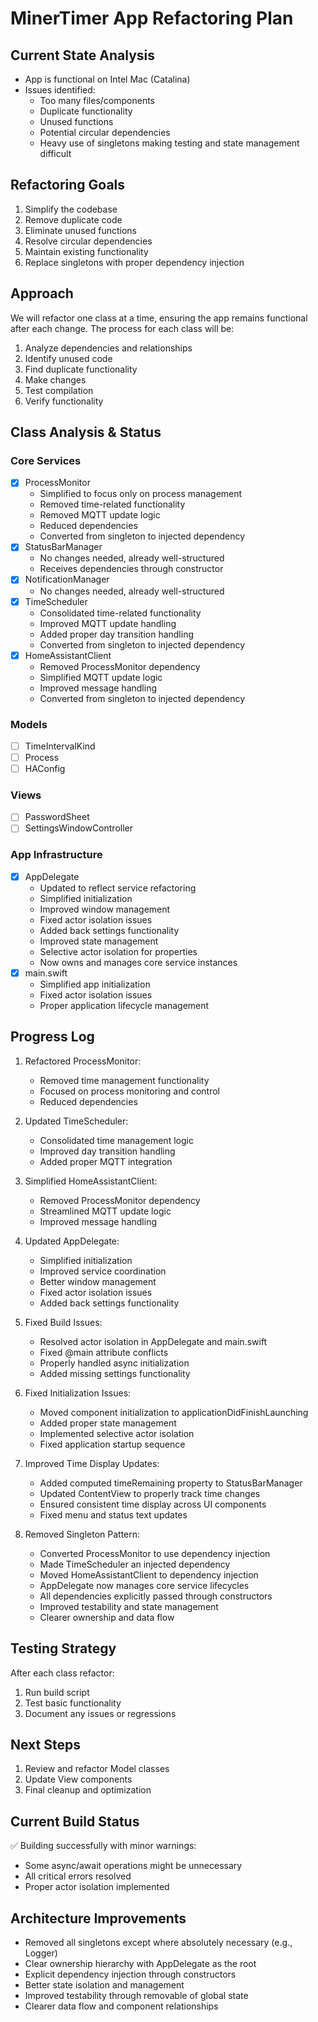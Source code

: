 # MinerTimer App Refactoring Plan

## Current State Analysis
- App is functional on Intel Mac (Catalina)
- Issues identified:
  - Too many files/components
  - Duplicate functionality
  - Unused functions
  - Potential circular dependencies
  - Heavy use of singletons making testing and state management difficult

## Refactoring Goals
1. Simplify the codebase
2. Remove duplicate code
3. Eliminate unused functions
4. Resolve circular dependencies
5. Maintain existing functionality
6. Replace singletons with proper dependency injection

## Approach
We will refactor one class at a time, ensuring the app remains functional after each change.
The process for each class will be:
1. Analyze dependencies and relationships
2. Identify unused code
3. Find duplicate functionality
4. Make changes
5. Test compilation
6. Verify functionality

## Class Analysis & Status

### Core Services
- [x] ProcessMonitor
  - Simplified to focus only on process management
  - Removed time-related functionality
  - Removed MQTT update logic
  - Reduced dependencies
  - Converted from singleton to injected dependency
- [x] StatusBarManager
  - No changes needed, already well-structured
  - Receives dependencies through constructor
- [x] NotificationManager
  - No changes needed, already well-structured
- [x] TimeScheduler
  - Consolidated time-related functionality
  - Improved MQTT update handling
  - Added proper day transition handling
  - Converted from singleton to injected dependency
- [x] HomeAssistantClient
  - Removed ProcessMonitor dependency
  - Simplified MQTT update logic
  - Improved message handling
  - Converted from singleton to injected dependency

### Models
- [ ] TimeIntervalKind
- [ ] Process
- [ ] HAConfig

### Views
- [ ] PasswordSheet
- [ ] SettingsWindowController

### App Infrastructure
- [x] AppDelegate
  - Updated to reflect service refactoring
  - Simplified initialization
  - Improved window management
  - Fixed actor isolation issues
  - Added back settings functionality
  - Improved state management
  - Selective actor isolation for properties
  - Now owns and manages core service instances
- [x] main.swift
  - Simplified app initialization
  - Fixed actor isolation issues
  - Proper application lifecycle management

## Progress Log
1. Refactored ProcessMonitor:
   - Removed time management functionality
   - Focused on process monitoring and control
   - Reduced dependencies

2. Updated TimeScheduler:
   - Consolidated time management logic
   - Improved day transition handling
   - Added proper MQTT integration

3. Simplified HomeAssistantClient:
   - Removed ProcessMonitor dependency
   - Streamlined MQTT update logic
   - Improved message handling

4. Updated AppDelegate:
   - Simplified initialization
   - Improved service coordination
   - Better window management
   - Fixed actor isolation issues
   - Added back settings functionality

5. Fixed Build Issues:
   - Resolved actor isolation in AppDelegate and main.swift
   - Fixed @main attribute conflicts
   - Properly handled async initialization
   - Added missing settings functionality

6. Fixed Initialization Issues:
   - Moved component initialization to applicationDidFinishLaunching
   - Added proper state management
   - Implemented selective actor isolation
   - Fixed application startup sequence

7. Improved Time Display Updates:
   - Added computed timeRemaining property to StatusBarManager
   - Updated ContentView to properly track time changes
   - Ensured consistent time display across UI components
   - Fixed menu and status text updates

8. Removed Singleton Pattern:
   - Converted ProcessMonitor to use dependency injection
   - Made TimeScheduler an injected dependency
   - Moved HomeAssistantClient to dependency injection
   - AppDelegate now manages core service lifecycles
   - All dependencies explicitly passed through constructors
   - Improved testability and state management
   - Clearer ownership and data flow

## Testing Strategy
After each class refactor:
1. Run build script
2. Test basic functionality
3. Document any issues or regressions

## Next Steps
1. Review and refactor Model classes
2. Update View components
3. Final cleanup and optimization

## Current Build Status
✅ Building successfully with minor warnings:
- Some async/await operations might be unnecessary
- All critical errors resolved
- Proper actor isolation implemented

## Architecture Improvements
- Removed all singletons except where absolutely necessary (e.g., Logger)
- Clear ownership hierarchy with AppDelegate as the root
- Explicit dependency injection through constructors
- Better state isolation and management
- Improved testability through removable of global state
- Clearer data flow and component relationships 